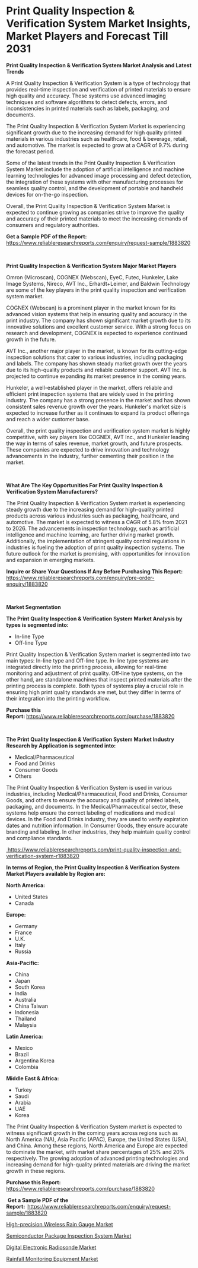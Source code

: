 <p><h1>Print Quality Inspection & Verification System Market Insights, Market Players and Forecast Till 2031</h1></p><p><strong>Print Quality Inspection & Verification System Market Analysis and Latest Trends</strong></p>
<p><p>A Print Quality Inspection & Verification System is a type of technology that provides real-time inspection and verification of printed materials to ensure high quality and accuracy. These systems use advanced imaging techniques and software algorithms to detect defects, errors, and inconsistencies in printed materials such as labels, packaging, and documents.</p><p>The Print Quality Inspection & Verification System Market is experiencing significant growth due to the increasing demand for high quality printed materials in various industries such as healthcare, food & beverage, retail, and automotive. The market is expected to grow at a CAGR of 9.7% during the forecast period.</p><p>Some of the latest trends in the Print Quality Inspection & Verification System Market include the adoption of artificial intelligence and machine learning technologies for advanced image processing and defect detection, the integration of these systems with other manufacturing processes for seamless quality control, and the development of portable and handheld devices for on-the-go inspection.</p><p>Overall, the Print Quality Inspection & Verification System Market is expected to continue growing as companies strive to improve the quality and accuracy of their printed materials to meet the increasing demands of consumers and regulatory authorities.</p></p>
<p><strong>Get a Sample PDF of the Report:&nbsp;</strong> <a href="https://www.reliableresearchreports.com/enquiry/request-sample/1883820">https://www.reliableresearchreports.com/enquiry/request-sample/1883820</a></p>
<p>&nbsp;</p>
<p><strong>Print Quality Inspection & Verification System Major Market Players</strong></p>
<p><p>Omron (Microscan), COGNEX (Webscan), EyeC, Futec, Hunkeler, Lake Image Systems, Nireco, AVT Inc., Erhardt+Leimer, and Baldwin Technology are some of the key players in the print quality inspection and verification system market.</p><p>COGNEX (Webscan) is a prominent player in the market known for its advanced vision systems that help in ensuring quality and accuracy in the print industry. The company has shown significant market growth due to its innovative solutions and excellent customer service. With a strong focus on research and development, COGNEX is expected to experience continued growth in the future.</p><p>AVT Inc., another major player in the market, is known for its cutting-edge inspection solutions that cater to various industries, including packaging and labels. The company has shown steady market growth over the years due to its high-quality products and reliable customer support. AVT Inc. is projected to continue expanding its market presence in the coming years.</p><p>Hunkeler, a well-established player in the market, offers reliable and efficient print inspection systems that are widely used in the printing industry. The company has a strong presence in the market and has shown consistent sales revenue growth over the years. Hunkeler's market size is expected to increase further as it continues to expand its product offerings and reach a wider customer base.</p><p>Overall, the print quality inspection and verification system market is highly competitive, with key players like COGNEX, AVT Inc., and Hunkeler leading the way in terms of sales revenue, market growth, and future prospects. These companies are expected to drive innovation and technology advancements in the industry, further cementing their position in the market.</p></p>
<p>&nbsp;</p>
<p><strong>What Are The Key Opportunities For Print Quality Inspection & Verification System Manufacturers?</strong></p>
<p><p>The Print Quality Inspection & Verification System market is experiencing steady growth due to the increasing demand for high-quality printed products across various industries such as packaging, healthcare, and automotive. The market is expected to witness a CAGR of 5.8% from 2021 to 2026. The advancements in inspection technology, such as artificial intelligence and machine learning, are further driving market growth. Additionally, the implementation of stringent quality control regulations in industries is fueling the adoption of print quality inspection systems. The future outlook for the market is promising, with opportunities for innovation and expansion in emerging markets.</p></p>
<p><strong>Inquire or Share Your Questions If Any Before Purchasing This Report:</strong> <a href="https://www.reliableresearchreports.com/enquiry/pre-order-enquiry/1883820">https://www.reliableresearchreports.com/enquiry/pre-order-enquiry/1883820</a></p>
<p>&nbsp;</p>
<p><strong>Market Segmentation</strong></p>
<p><strong>The Print Quality Inspection & Verification System Market Analysis by types is segmented into:</strong></p>
<p><ul><li>In-line Type</li><li>Off-line Type</li></ul></p>
<p><p>Print Quality Inspection & Verification System market is segmented into two main types: In-line type and Off-line type. In-line type systems are integrated directly into the printing process, allowing for real-time monitoring and adjustment of print quality. Off-line type systems, on the other hand, are standalone machines that inspect printed materials after the printing process is complete. Both types of systems play a crucial role in ensuring high print quality standards are met, but they differ in terms of their integration into the printing workflow.</p></p>
<p><strong>Purchase this Report:&nbsp;</strong><a href="https://www.reliableresearchreports.com/purchase/1883820">https://www.reliableresearchreports.com/purchase/1883820</a></p>
<p>&nbsp;</p>
<p><strong>The Print Quality Inspection & Verification System Market Industry Research by Application is segmented into:</strong></p>
<p><ul><li>Medical/Pharmaceutical</li><li>Food and Drinks</li><li>Consumer Goods</li><li>Others</li></ul></p>
<p><p>The Print Quality Inspection & Verification System is used in various industries, including Medical/Pharmaceutical, Food and Drinks, Consumer Goods, and others to ensure the accuracy and quality of printed labels, packaging, and documents. In the Medical/Pharmaceutical sector, these systems help ensure the correct labeling of medications and medical devices. In the Food and Drinks industry, they are used to verify expiration dates and nutrition information. In Consumer Goods, they ensure accurate branding and labeling. In other industries, they help maintain quality control and compliance standards.</p></p>
<p><a href="https://www.reliableresearchreports.com/print-quality-inspection-and-verification-system-r1883820">&nbsp;https://www.reliableresearchreports.com/print-quality-inspection-and-verification-system-r1883820</a></p>
<p><strong>In terms of Region, the Print Quality Inspection & Verification System Market Players available by Region are:</strong></p>
<p>
    <p> <strong> North America: </strong>
        <ul>
            <li>United States</li>
            <li>Canada</li>
        </ul>
        </p> 
    <p> <strong> Europe: </strong>
        <ul>
            <li>Germany</li>
            <li>France</li>
            <li>U.K.</li>
            <li>Italy</li>
            <li>Russia</li>
        </ul>
        </p> 
    <p> <strong> Asia-Pacific: </strong>
        <ul>
            <li>China</li>
            <li>Japan</li>
            <li>South Korea</li>
            <li>India</li>
            <li>Australia</li>
            <li>China Taiwan</li>
            <li>Indonesia</li>
            <li>Thailand</li>
            <li>Malaysia</li>
        </ul>
        </p> 
    <p> <strong> Latin America: </strong>
        <ul>
            <li>Mexico</li>
            <li>Brazil</li>
            <li>Argentina Korea</li>
            <li>Colombia</li>
        </ul>
        </p> 
    <p> <strong> Middle East & Africa: </strong>
        <ul>
            <li>Turkey</li>
            <li>Saudi</li>
            <li>Arabia</li>
            <li>UAE</li>
            <li>Korea</li>
        </ul>
    </p>
    </p>
<p><p>The Print Quality Inspection & Verification System market is expected to witness significant growth in the coming years across regions such as North America (NA), Asia Pacific (APAC), Europe, the United States (USA), and China. Among these regions, North America and Europe are expected to dominate the market, with market share percentages of 25% and 20% respectively. The growing adoption of advanced printing technologies and increasing demand for high-quality printed materials are driving the market growth in these regions.</p></p>
<p><strong>Purchase this Report: </strong><a href="https://www.reliableresearchreports.com/purchase/1883820">https://www.reliableresearchreports.com/purchase/1883820</a></p>
<p>&nbsp;<strong>Get a Sample PDF of the Report:&nbsp;&nbsp;</strong><a href="https://www.reliableresearchreports.com/enquiry/request-sample/1883820">https://www.reliableresearchreports.com/enquiry/request-sample/1883820</a></p>
<p><strong></strong></p>
<p><p><a href="https://github.com/gcimaudf65/Market-Research-Report-List-2/blob/main/high-precision-wireless-rain-gauge-market.md">High-precision Wireless Rain Gauge Market</a></p><p><a href="https://github.com/susanjprice2023/Market-Research-Report-List-2/blob/main/semiconductor-package-inspection-system-market.md">Semiconductor Package Inspection System Market</a></p><p><a href="https://github.com/sardarp081/Market-Research-Report-List-2/blob/main/digital-electronic-radiosonde-market.md">Digital Electronic Radiosonde Market</a></p><p><a href="https://github.com/dmmanir420/Market-Research-Report-List-2/blob/main/rainfall-monitoring-equipment-market.md">Rainfall Monitoring Equipment Market</a></p></p>